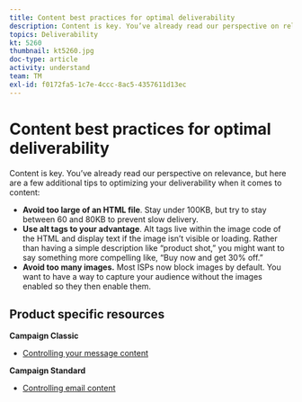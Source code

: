 ```yaml
---
title: Content best practices for optimal deliverability
description: Content is key. You’ve already read our perspective on relevance, but here are a few additional tips to optimizing your deliverability when it comes to content.
topics: Deliverability
kt: 5260
thumbnail: kt5260.jpg
doc-type: article
activity: understand
team: TM
exl-id: f0172fa5-1c7e-4ccc-8ac5-4357611d13ec
---
```

# Content best practices for optimal deliverability

Content is key. You’ve already read our perspective on relevance, but here are a few additional tips to optimizing your deliverability when it comes to content:

* **Avoid too large of an HTML file**. Stay under 100KB, but try to stay between 60 and 80KB to prevent slow delivery.
* **Use alt tags to your advantage**. Alt tags live within the image code of the HTML and display text if the image isn’t visible or loading. Rather than having a simple description like “product shot,” you might want to say something more compelling like, “Buy now and get 30% off.”
* **Avoid too many images.** Most ISPs now block images by default. You want to have a way to capture your audience without the images enabled so they then enable them.

## Product specific resources

**Campaign Classic**

* [Controlling your message content](https://experienceleague.adobe.com/docs/campaign-classic/using/sending-messages/deliverability-management/control-message-content.html)

**Campaign Standard**

* [Controlling email content](https://experienceleague.adobe.com/docs/campaign-standard/using/testing-and-sending/managing-deliverability/control-email-content.html#testing-and-sending)
